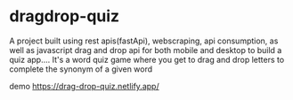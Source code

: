 # dragdrop-quiz
A project built using rest apis(fastApi), webscraping, api consumption, as well as javascript drag and drop api for both mobile and desktop to build a quiz app.... It's a word quiz game where you get to drag and drop letters to complete the synonym of a given word

demo
https://drag-drop-quiz.netlify.app/
